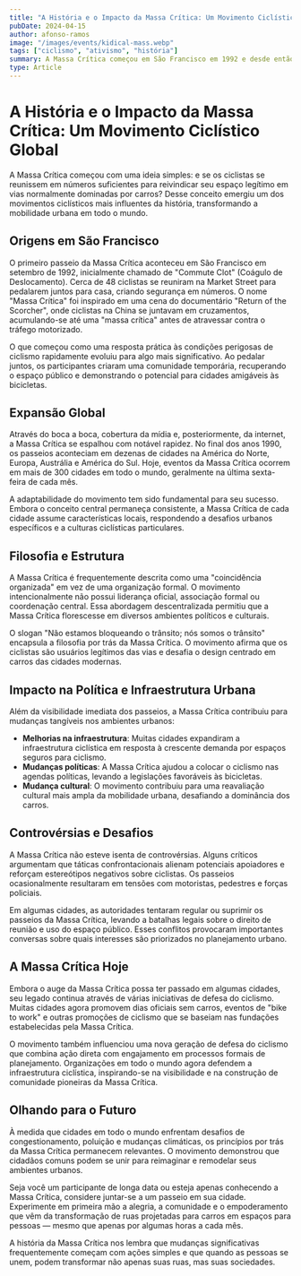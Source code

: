 ```yaml
---
title: "A História e o Impacto da Massa Crítica: Um Movimento Ciclístico Global"
pubDate: 2024-04-15
author: afonso-ramos
image: "/images/events/kidical-mass.webp"
tags: ["ciclismo", "ativismo", "história"]
summary: A Massa Crítica começou em São Francisco em 1992 e desde então se transformou em um movimento global. Conheça suas origens, evolução e impacto na cultura e política do ciclismo urbano.
type: Article
---
```


# A História e o Impacto da Massa Crítica: Um Movimento Ciclístico Global

A Massa Crítica começou com uma ideia simples: e se os ciclistas se reunissem em números suficientes para reivindicar seu espaço legítimo em vias normalmente dominadas por carros? Desse conceito emergiu um dos movimentos ciclísticos mais influentes da história, transformando a mobilidade urbana em todo o mundo.

## Origens em São Francisco

O primeiro passeio da Massa Crítica aconteceu em São Francisco em setembro de 1992, inicialmente chamado de "Commute Clot" (Coágulo de Deslocamento). Cerca de 48 ciclistas se reuniram na Market Street para pedalarem juntos para casa, criando segurança em números. O nome "Massa Crítica" foi inspirado em uma cena do documentário "Return of the Scorcher", onde ciclistas na China se juntavam em cruzamentos, acumulando-se até uma "massa crítica" antes de atravessar contra o tráfego motorizado.

O que começou como uma resposta prática às condições perigosas de ciclismo rapidamente evoluiu para algo mais significativo. Ao pedalar juntos, os participantes criaram uma comunidade temporária, recuperando o espaço público e demonstrando o potencial para cidades amigáveis às bicicletas.

## Expansão Global

Através do boca a boca, cobertura da mídia e, posteriormente, da internet, a Massa Crítica se espalhou com notável rapidez. No final dos anos 1990, os passeios aconteciam em dezenas de cidades na América do Norte, Europa, Austrália e América do Sul. Hoje, eventos da Massa Crítica ocorrem em mais de 300 cidades em todo o mundo, geralmente na última sexta-feira de cada mês.

A adaptabilidade do movimento tem sido fundamental para seu sucesso. Embora o conceito central permaneça consistente, a Massa Crítica de cada cidade assume características locais, respondendo a desafios urbanos específicos e a culturas ciclísticas particulares.

## Filosofia e Estrutura

A Massa Crítica é frequentemente descrita como uma "coincidência organizada" em vez de uma organização formal. O movimento intencionalmente não possui liderança oficial, associação formal ou coordenação central. Essa abordagem descentralizada permitiu que a Massa Crítica florescesse em diversos ambientes políticos e culturais.

O slogan "Não estamos bloqueando o trânsito; nós somos o trânsito" encapsula a filosofia por trás da Massa Crítica. O movimento afirma que os ciclistas são usuários legítimos das vias e desafia o design centrado em carros das cidades modernas.

## Impacto na Política e Infraestrutura Urbana

Além da visibilidade imediata dos passeios, a Massa Crítica contribuiu para mudanças tangíveis nos ambientes urbanos:

- **Melhorias na infraestrutura**: Muitas cidades expandiram a infraestrutura ciclística em resposta à crescente demanda por espaços seguros para ciclismo.
- **Mudanças políticas**: A Massa Crítica ajudou a colocar o ciclismo nas agendas políticas, levando a legislações favoráveis às bicicletas.
- **Mudança cultural**: O movimento contribuiu para uma reavaliação cultural mais ampla da mobilidade urbana, desafiando a dominância dos carros.

## Controvérsias e Desafios

A Massa Crítica não esteve isenta de controvérsias. Alguns críticos argumentam que táticas confrontacionais alienam potenciais apoiadores e reforçam estereótipos negativos sobre ciclistas. Os passeios ocasionalmente resultaram em tensões com motoristas, pedestres e forças policiais.

Em algumas cidades, as autoridades tentaram regular ou suprimir os passeios da Massa Crítica, levando a batalhas legais sobre o direito de reunião e uso do espaço público. Esses conflitos provocaram importantes conversas sobre quais interesses são priorizados no planejamento urbano.

## A Massa Crítica Hoje

Embora o auge da Massa Crítica possa ter passado em algumas cidades, seu legado continua através de várias iniciativas de defesa do ciclismo. Muitas cidades agora promovem dias oficiais sem carros, eventos de "bike to work" e outras promoções de ciclismo que se baseiam nas fundações estabelecidas pela Massa Crítica.

O movimento também influenciou uma nova geração de defesa do ciclismo que combina ação direta com engajamento em processos formais de planejamento. Organizações em todo o mundo agora defendem a infraestrutura ciclística, inspirando-se na visibilidade e na construção de comunidade pioneiras da Massa Crítica.

## Olhando para o Futuro

À medida que cidades em todo o mundo enfrentam desafios de congestionamento, poluição e mudanças climáticas, os princípios por trás da Massa Crítica permanecem relevantes. O movimento demonstrou que cidadãos comuns podem se unir para reimaginar e remodelar seus ambientes urbanos.

Seja você um participante de longa data ou esteja apenas conhecendo a Massa Crítica, considere juntar-se a um passeio em sua cidade. Experimente em primeira mão a alegria, a comunidade e o empoderamento que vêm da transformação de ruas projetadas para carros em espaços para pessoas — mesmo que apenas por algumas horas a cada mês.

A história da Massa Crítica nos lembra que mudanças significativas frequentemente começam com ações simples e que quando as pessoas se unem, podem transformar não apenas suas ruas, mas suas sociedades. 